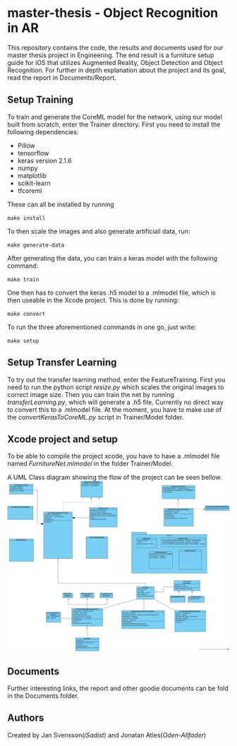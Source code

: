 # master-thesis - Object Recognition in AR
This repository contains the code, the results and documents used for our master thesis project in Engineering. 
The end result is a furniture setup guide for iOS that utilizes Augmented Reality, Object Detection and Object Recognition. 
For further in depth explanation about the project and its goal, read the report in Documents/Report. 

## Setup Training
To train and generate the CoreML model for the network, using our model built from scratch, enter the Trainer directory. 
First you need to install the following dependencies: 
* Pillow 
* tensorflow 
* keras version 2.1.6
* numpy
* matplotlib
* scikit-learn 
* tfcoreml

These can all be installed by running 
```make
make install
```

To then scale the images and also generate artificiall data, run:
```make
make generate-data
```

After generating the data, you can train a keras model with the following command:
```make
make train
```

One then has to convert the keras .h5 model to a .mlmodel file, which is then useable in the Xcode project. This is done by running:
```make
make convert
```
To run the three aforementioned commands in one go, just write:
```make
make setup
```

## Setup Transfer Learning
To try out the transfer learning method, enter the FeatureTraining.
First you need to run the python script *resize.py* which scales the original images to correct image size.
Then you can train the net by running *transferLearning.py*, which will generate a .h5 file. Currently no direct way to convert this to a .mlmodel file. At the moment, you have to make use of the *convertKerasToCoreML.py* script in Trainer/Model folder.

## Xcode project and setup
To be able to compile the project xcode, you have to have a .mlmodel file named *FurnitureNet.mlmodel* in the folder Trainer/Model.

A UML Class diagram showing the flow of the project can be seen bellow.
![UML Diagram of the clases within the xcode project](https://github.com/iSadist/master-thesis/blob/master/Documents/UML/ClassDiagram1.jpg?raw=true)

## Documents
Further interesting links, the report and other goodie documents can be fold in the Documents folder.

## Authors
Created by Jan Svensson(*iSadist*) and Jonatan Atles(*Oden-Allfader*)

